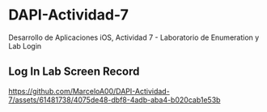 # DAPI-Actividad-7
Desarrollo de Aplicaciones iOS, Actividad 7 - Laboratorio de Enumeration y Lab Login

## Log In Lab Screen Record
https://github.com/MarceloA00/DAPI-Actividad-7/assets/61481738/4075de48-dbf8-4adb-aba4-b020cab1e53b

